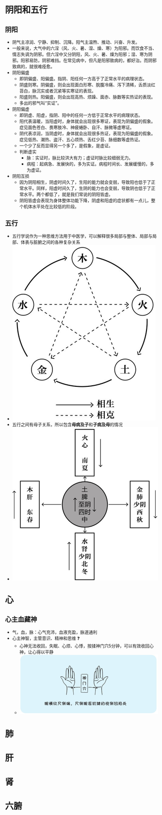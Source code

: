 # 阴阳和五行

## 阴阳
  - 阴气主凉润、宁静、抑制、沉降。阳气主温煦、推动、兴奋、升发。
  - 一般来说，大气中的六淫（风、火、暑、湿、燥、寒）为阳邪。而饮食不当、情志失调为阴邪。但六淫中又分阴阳，风、火、暑、燥为阳邪；湿、寒为阴邪。阳邪易防，阴邪难挡。在常见病中，但凡是阳邪致病的，都好治。而阴邪致病的，就很难痊愈。
  - 阴阳偏盛
    - 即阴偏盛、阳偏盛。指阴、阳任何一方高于了正常水平的病理状态。
    - 阴盛则寒。阴偏盛，则会出现面白形寒、脘腹冷痛、泻下清稀，舌质淡红苔白，脉沉实或者沉紧等实寒证的表现。
    - 阳盛则热。阳偏盛，则会出现高热、烦躁、面赤、脉数等实热证的表现。
    - 多出的邪气叫“实证”。
  - 阴阳偏虚
    - 即阴虚、阳虚，指阴、阳中的任何一方低于正常水平的病理状态。
    - 阳代表温暖，当阳虚时，身体就会出现很多寒证，表现为阴偏盛的假象。症见面色苍白、畏寒肢冷、神疲蜷卧、自汗、脉微等虚寒证。
    - 阴代表凉润，当阴虚时，身体就会出现很多热证，表现为阳偏盛的假象。症见低热、潮热、盗汗、五心烦热、舌红少苔、脉细数等虚热证。
    - 一个少了反而显得另一个多了，是假象，是虚证。
    - 判断虚实
      - 脉：实证时，脉比较洪大有力；虚证时脉比较细弱无力。
      - 病程：起病急、发展快的，多为实证。病程时间长、发展缓慢的，多为虚证。
  - 阴阳互损
    - 因为阴阳相生，阴虚时间久了，生阳的能力就会变弱，导致阳也低于了正常水平。同样，阳虚时间久了，生阴的能力也会变弱，导致阴也低于了正常水平。两个都低了，就是我们常说的阴阳皆虚。
    - 阴阳皆虚会表现为身体整体功能下降，阴虚和阳虚的症状都有一点儿，整个机体水平处在比较低的阶段。

## 五行
  - 五行学说作为一种思维方法用于中医学，可以解释很多局部与整体、局部与局部、体表与脏腑之间的各种复杂关系
  - ![image](./image/五行.jpg)
  - 五行之间有母子关系，所以包含**母病及子**和**子病及母**的情况
  - ![image](./image/四时五脏.jpg)

# 心

## 心主血藏神
  - 气，血，脉：心气充沛，血液充盈，脉道通利
  - 心主神智，主管意识、精神和思维 ❓
    - 心神无法收回，失眠、心烦、心悸，按揉神门穴5分钟，可以有效收回心神，让心得以平静
    - ![image](./image/神门穴.jpg)

# 肺

# 肝

# 肾

# 六腑